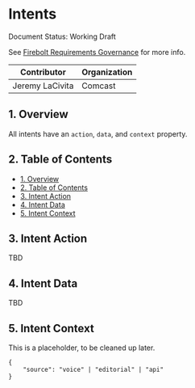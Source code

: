# Intents

Document Status: Working Draft

See [Firebolt Requirements Governance](../../governance.md) for more info.

| Contributor     | Organization   |
| --------------- | -------------- |
| Jeremy LaCivita | Comcast        |

## 1. Overview
All intents have an `action`, `data`, and `context` property.

## 2. Table of Contents
- [1. Overview](#1-overview)
- [2. Table of Contents](#2-table-of-contents)
- [3. Intent Action](#3-intent-action)
- [4. Intent Data](#4-intent-data)
- [5. Intent Context](#5-intent-context)

## 3. Intent Action
TBD

## 4. Intent Data
TBD

## 5. Intent Context
This is a placeholder, to be cleaned up later.

```
{
    "source": "voice" | "editorial" | "api"
}
```

